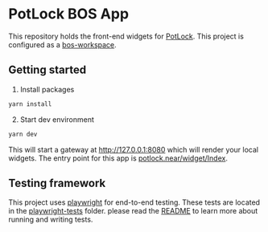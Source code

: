# PotLock BOS App

This repository holds the front-end widgets for [PotLock](https://app.potlock.org/). This project is configured as a [bos-workspace](https://github.com/nearbuilders/bos-workspace).

## Getting started

1. Install packages

```cmd
yarn install
```

2. Start dev environment

```cmd
yarn dev
```

This will start a gateway at <http://127.0.0.1:8080> which will render your local widgets. The entry point for this app is [potlock.near/widget/Index](http://127.0.0.1:8080/potlock.near/widget/Index).

## Testing framework

This project uses [playwright](https://playwright.dev/) for end-to-end testing. These tests are located in the [playwright-tests](./playwright-tests) folder. please read the [README](./playwright-tests/README.md) to learn more about running and writing tests.
